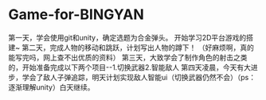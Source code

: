 # Game-for-BINGYAN
第一天，学会使用git和unity，确定选题为合金弹头。
开始学习2D平台游戏的搭建~
第二天，完成人物的移动和跳跃，计划写出人物的蹲下！
（好麻烦啊，真的能写完吗，网上查不出优质的资料）
第三天，大致学会了制作角色的射击之类的，开始准备完成以下两个项目--1.切换武器2.智能敌人
第四天凌晨，今天有大进步，学会了敌人子弹追踪，明天计划实现敌人智能ui（切换武器仍然不会）（ps：逐渐理解unity）白天继续。